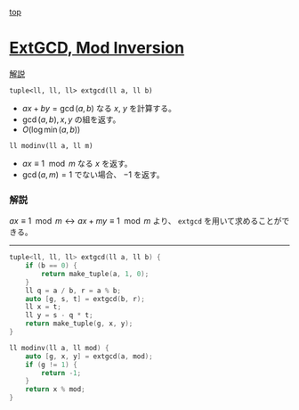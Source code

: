 [top](../README.md)

# [ExtGCD, Mod Inversion](./extgcd.cpp)

[解説](https://maspypy.com/%E6%95%B0%E5%AD%A6%E3%82%A2%E3%83%AB%E3%82%B4%E3%83%AA%E3%82%BA%E3%83%A0-euclid%E3%81%AE%E4%BA%92%E9%99%A4%E6%B3%95)

`tuple<ll, ll, ll> extgcd(ll a, ll b)`
- $ax + by = \gcd(a, b)$ なる $x$, $y$ を計算する。
- $\gcd(a, b), x, y$ の組を返す。
- $O(\log{\min(a, b)})$

`ll modinv(ll a, ll m)`
- $ax\equiv 1 \mod m$ なる $x$ を返す。
- $\gcd(a, m) = 1$ でない場合、 $-1$ を返す。

### 解説
$ax\equiv 1 \mod m \leftrightarrow ax + my \equiv 1 \mod m$ より、 `extgcd` を用いて求めることができる。

---

```cpp
tuple<ll, ll, ll> extgcd(ll a, ll b) {
    if (b == 0) {
        return make_tuple(a, 1, 0);
    }
    ll q = a / b, r = a % b;
    auto [g, s, t] = extgcd(b, r);
    ll x = t;
    ll y = s - q * t;
    return make_tuple(g, x, y);
}

ll modinv(ll a, ll mod) {
    auto [g, x, y] = extgcd(a, mod);
    if (g != 1) {
        return -1;
    }
    return x % mod;
}
```